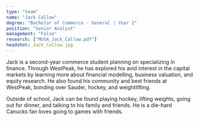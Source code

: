 ```yaml
---
type: "team"
name: "Jack Callow"
degree: "Bachelor of Commerce - General | Year 2"
position: "Senior Analyst"
management: "False"
research: ["MUSA_Jack_Callow.pdf"]
headshot: Jack_Callow.jpg
---
```


Jack is a second-year commerce student planning on specializing in finance. Through WestPeak, he has explored his avid interest in the capital markets by learning more about financial modelling, business valuation, and equity research. He also found his community and best friends at WestPeak, bonding over Sauder, hockey, and weightlifting.

Outside of school, Jack can be found playing hockey, lifting weights, going out for dinner, and talking to his family and friends. He is a die-hard Canucks fan loves going to games with friends.
